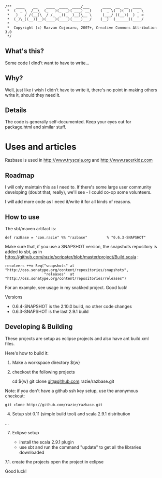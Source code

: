     /**  ____    __    ____  ____  ____/___      ____  __  __  ____
     *  (  _ \  /__\  (_   )(_  _)( ___) __)    (  _ \(  )(  )(  _ \
     *   )   / /(__)\  / /_  _)(_  )__)\__ \     )___/ )(__)(  ) _ <
     *  (_)\_)(__)(__)(____)(____)(____)___/    (__)  (______)(____/
     *                      
     *  Copyright (c) Razvan Cojocaru, 2007+, Creative Commons Attribution 3.0
     */

What's this?
------------
Some code I dind't want to have to write...


Why?
----
Well, just like i wish I didn't have to write it, there's no point in making others write it, should they need it. 


Details
-------
The code is generally self-documented. Keep your eyes out for package.html and similar stuff.


Uses and articles
==============

Razbase is used in http://www.tryscala.org and http://www.racerkidz.com


Roadmap
-------
I will only maintain this as I need to. If there's some large user community developing (doubt that, really), 
we'll see - I could co-op some volunteers.

I will add more code as I need it/write it for all kinds of reasons.


How to use
---------------------

The sbt/maven artifact is:  

    def razBase = "com.razie" %% "razbase"         % "0.6.3-SNAPSHOT"

Make sure that, if you use a SNAPSHOT version, the snapshots repository is added to sbt, as in https://github.com/razie/scripster/blob/master/project/Build.scala :

    resolvers ++= Seq("snapshots" at "http://oss.sonatype.org/content/repositories/snapshots",
                      "releases"  at "http://oss.sonatype.org/content/repositories/releases")

For an example, see usage in my snakked project. Good luck!

Versions

- 0.6.4-SNAPSHOT is the 2.10.0 build, no other code changes
- 0.6.3-SNAPSHOT is the last 2.9.1 build


Developing & Building
---------------------

These projects are setup as eclipse projects and also have ant build.xml files.

Here's how to build it:

1. Make a workspace directory ${w}
2. checkout the following projects

   cd ${w}
   git clone git@github.com:razie/razbase.git

Note: if you don't have a github ssh key setup, use the anonymous checkout:

    git clone http://github.com/razie/razbase.git

4. Setup sbt 0.11 (simple build tool) and scala 2.9.1 distribution

... 

7. Eclipse setup

   * install the scala 2.9.1 plugin 
   * use sbt and run the command "update" to get all the libraries downloaded
   
7.1. create the projects
   open the project in eclipse


Good luck!

